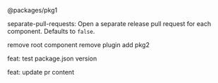 @packages/pkg1

separate-pull-requests:
Open a separate release pull request for each component. Defaults to `false`.

remove root component
remove plugin
add pkg2

feat: test package.json version

feat: update pr content